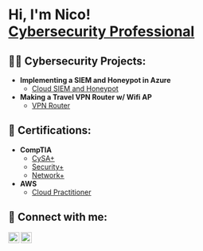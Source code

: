 <h1>Hi, I'm Nico! <br/><a href="https://www.linkedin.com/in/nicolas-a-sanchez/">Cybersecurity Professional</a></h1>

<h2>👨‍💻 Cybersecurity Projects:</h2>

- <b>Implementing a SIEM and Honeypot in Azure</b>
  - [Cloud SIEM and Honeypot](https://github.com/nicoSec/AzureSIEMLab)
- <b>Making a Travel VPN Router w/ Wifi AP</b>
  - [VPN Router](https://github.com/nicoSec/TravelRouter)

<h2>📄 Certifications:</h2>

- <b>CompTIA</b>
  - [CySA+](https://www.credly.com/badges/0272efb9-f976-4055-8d47-c614b026565e/public_url)
  - [Security+](https://www.credly.com/badges/d441a7cf-f682-4f1f-ab8a-be782368c9ae/public_url)
  - [Network+](https://www.credly.com/badges/361cddd4-d090-45d1-a961-a7350c32cf6e/public_url)
- <b>AWS</b>
  - [Cloud Practitioner](https://www.credly.com/badges/4f1557c6-754a-49c8-a975-0b3fd506a3da/public_url)


<h2> 🤳 Connect with me:</h2>

[<img align="left" alt="JoshMadakor | LinkedIn" width="22px" src="https://cdn.jsdelivr.net/npm/simple-icons@v3/icons/linkedin.svg" />][linkedin]
[<img align="left" alt="JoshMadakor | Instagram" width="22px" src="https://cdn.jsdelivr.net/npm/simple-icons@v3/icons/instagram.svg" />][instagram]

[instagram]: https://www.instagram.com/
[linkedin]: https://linkedin.com/in/nicolas-a-sanchez/

